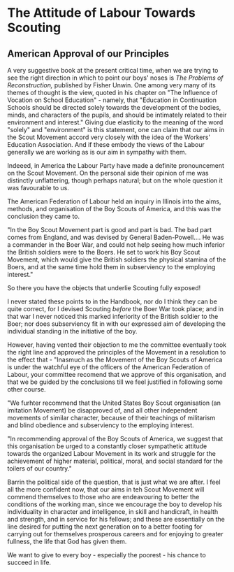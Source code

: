 # The Attitude of Labour Towards Scouting

## American Approval of our Principles

A very suggestive book at the present critical time, when we are trying to see the right direction in which to point our boys' noses is *The Problems of Reconstruction,* published by Fisher Unwin. One among very many of its themes of thought is the view, quoted in his chapter on "The Influence of Vocation on School Education" - namely, that "Education in Continuation Schools should be directed solely towards the development of the bodies, minds, and characters of the pupils, and should be intimately related to their environment and interest." Giving due elasticity to the meaning of the word "solely" and "environment" is this statement, one can claim that our aims in the Scout Movement accord very closely with the idea of the Workers' Education Association. And if these embody the views of the Labour generally we are working as is our aim in sympathy with them.

Indeeed, in America the Labour Party have made a definite pronouncement on the Scout Movement. On the personal side their opinion of me was distinctly unflattering, though perhaps natural; but on the whole question it was favourable to us.

The American Federation of Labour held an inquiry in Illinois into the aims, methods, and organisation of the Boy Scouts of America, and this was the conclusion they came to.

"In the Boy Scout Movement part is good and part is bad. The bad part comes from England, and was devised by General Baden-Powell.... He was a commander in the Boer War, and could not help seeing how much inferior the British soldiers were to the Boers. He set to work his Boy Scout Movement, which would give the British soldiers the physical stamina of the Boers, and at the same time hold them in subserviency to the employing interest."

So there you have the objects that underlie Scouting fully exposed!

I never stated these points to in the Handbook, nor do I think they can be quite correct, for I devised Scouting *before* the Boer War took place; and in that war I never noticed this marked inferiority of the British soldier to the Boer; nor does subserviency fit in with our expressed aim of developing the individual standing in the initiative of the boy.

However, having vented their objection to me the committee eventually took the right line and approved the principles of the Movement in a resolution to the effect that - "Inasmuch as the Movement of the Boy Scouts of America is under the watchful eye of the officers of the American Federation of Labour, your committee recomend that we approve of this organisation, and that we be guided by the conclusions till we feel justified in following some other course.

"We furhter recommend that the United States Boy Scout organisation (an imitation Movement) be disapproved of, and all other independent movements of similar character, because of their teachings of militarism and blind obedience and subserviency to the employing interest.

"In recommending approval of the Boy Scouts of America, we suggest that this organisation be urged to a constantly closer sympathetic attitude towards the organized Labour Movement in its work and struggle for the achievement of higher material, political, moral, and social standard for the toilers of our country."

Barrin the political side of the question, that is just what we are after. I feel all the more confident now, that our aims in teh Scout Movement will commend themselves to those who are endeavouring to better the conditions of the working man, since we encourage the boy to develop his individuality in character and intelligence, in skill and handicraft, in health and strength, and in service for his fellows; and these are essentially on the line desired for putting the next generation on to a better footing for carrying out for themselves prosperous careers and for enjoying to greater fullness, the life that God has given them.

We want to give to every boy - especially the poorest - his chance to succeed in life.